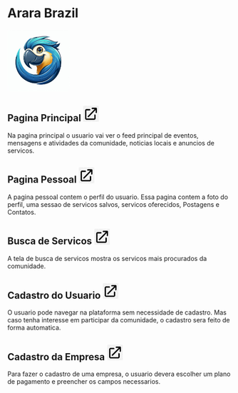 # Arara Brazil


<img src="pictures/logo.jpg" style="height: 10em;">


## Pagina Principal [<img src="pictures/external-link-icon.png" style="height: 7%; width:7%; vertical-align:vertical-align;">](./paginas/inicio_com_cadastro/inicio_com_cadastro.md)

Na pagina principal o usuario vai ver o feed principal de eventos, mensagens e atividades da comunidade, 
noticias locais e anuncios de servicos.

## Pagina Pessoal [<img src="pictures/external-link-icon.png" style="height: 7%; width:7%; vertical-align:vertical-align;">](./paginas/inicio_com_cadastro/inicio_com_cadastro.md)

A pagina pessoal contem o perfil do usuario. Essa pagina contem a foto do perfil, uma sessao de 
servicos salvos, servicos oferecidos, Postagens e Contatos. 

## Busca de Servicos [<img src="pictures/external-link-icon.png" style="height: 7%; width:7%; vertical-align:vertical-align;">](./paginas/inicio_com_cadastro/inicio_com_cadastro.md)

A tela de busca de servicos mostra os servicos mais procurados da comunidade.

## Cadastro do Usuario [<img src="pictures/external-link-icon.png" style="height: 7%; width:7%; vertical-align:vertical-align;">](./paginas/inicio_com_cadastro/inicio_com_cadastro.md)

O usuario pode navegar na plataforma sem necessidade de cadastro. Mas caso tenha interesse
em participar da comunidade, o cadastro sera feito de forma automatica.

## Cadastro da Empresa [<img src="pictures/external-link-icon.png" style="height: 7%; width:7%; vertical-align:vertical-align;">](./paginas/inicio_com_cadastro/inicio_com_cadastro.md)

Para fazer o cadastro de uma empresa, o usuario devera escolher um plano de pagamento
e preencher os campos necessarios.



